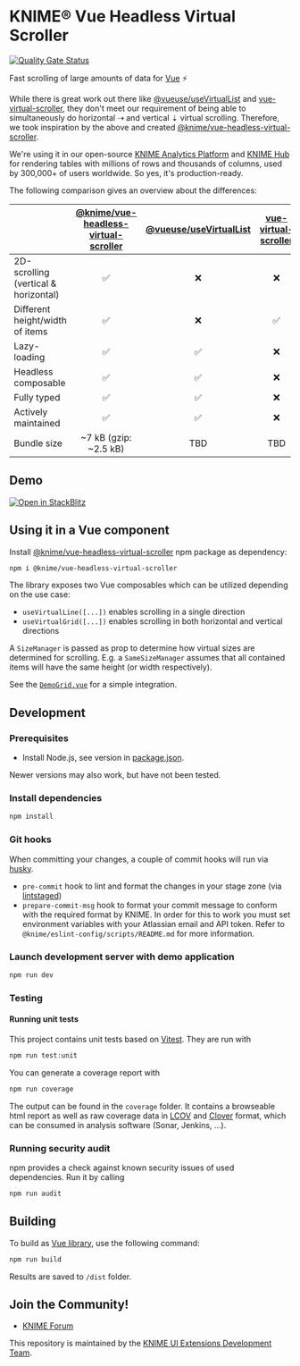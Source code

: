 # KNIME® Vue Headless Virtual Scroller

[![Quality Gate Status](https://sonarcloud.io/api/project_badges/measure?project=KNIME_vue-headless-virtual-scrolling&metric=alert_status)](https://sonarcloud.io/summary/new_code?id=KNIME_vue-headless-virtual-scrolling)

Fast scrolling of large amounts of data for [Vue] ⚡️

While there is great work out there like [@vueuse/useVirtualList] and [vue-virtual-scroller], they don't meet our requirement of being able to simultaneously do horizontal ⇢ and vertical ⇣ virtual scrolling. Therefore, we took inspiration by the above and created [@knime/vue-headless-virtual-scroller].

We're using it in our open-source [KNIME Analytics Platform] and [KNIME Hub] for rendering tables with millions of rows and thousands of columns, used by 300,000+ of users worldwide. So yes, it's production-ready.

The following comparison gives an overview about the differences:

|                                      | [@knime/vue-headless-virtual-scroller] | [@vueuse/useVirtualList] | [vue-virtual-scroller] |
| :----------------------------------- | :------------------------------------: | :----------------------: | :--------------------: |
| 2D-scrolling (vertical & horizontal) |                   ✅                   |            ❌            |           ❌           |
| Different height/width of items      |                   ✅                   |            ❌            |           ✅           |
| Lazy-loading                         |                   ✅                   |            ✅            |           ❌           |
| Headless composable                  |                   ✅                   |            ✅            |           ❌           |
| Fully typed                          |                   ✅                   |            ✅            |           ❌           |
| Actively maintained                  |                   ✅                   |            ✅            |           ❌           |
| Bundle size                          |         ~7 kB (gzip: ~2.5 kB)          |           TBD            |          TBD           |

## Demo

[![Open in StackBlitz](https://developer.stackblitz.com/img/open_in_stackblitz.svg)](https://stackblitz.com/github/knime/vue-headless-virtual-scroller/tree/master/demo?file=src%2Fcomponents%2FDemoGrid.vue)

## Using it in a Vue component

Install [@knime/vue-headless-virtual-scroller] npm package as dependency:

```sh
npm i @knime/vue-headless-virtual-scroller
```

The library exposes two Vue composables which can be utilized depending on the use case:

- `useVirtualLine([...])` enables scrolling in a single direction
- `useVirtualGrid([...])` enables scrolling in both horizontal and vertical directions

A `SizeManager` is passed as prop to determine how virtual sizes are determined for scrolling. E.g. a `SameSizeManager` assumes that all contained items will have the same height (or width respectively).

See the [`DemoGrid.vue`](demo/src/components/DemoGrid.vue) for a simple integration.

## Development

### Prerequisites

- Install Node.js, see version in [package.json](package.json).

Newer versions may also work, but have not been tested.

### Install dependencies

```sh
npm install
```

### Git hooks

When committing your changes, a couple of commit hooks will run via [husky].

- `pre-commit` hook to lint and format the changes in your stage zone (via [lintstaged])
- `prepare-commit-msg` hook to format your commit message to conform with the required format by KNIME. In order for this to work you must set environment variables with your Atlassian email and API token. Refer to `@knime/eslint-config/scripts/README.md` for more information.

### Launch development server with demo application

```sh
npm run dev
```

### Testing

#### Running unit tests

This project contains unit tests based on [Vitest]. They are run with

```sh
npm run test:unit
```

You can generate a coverage report with

```sh
npm run coverage
```

The output can be found in the `coverage` folder. It contains a browseable html report as well as raw coverage data in
[LCOV] and [Clover] format, which can be consumed in analysis software (Sonar, Jenkins, …).

### Running security audit

npm provides a check against known security issues of used dependencies. Run it by calling

```sh
npm run audit
```

## Building

To build as [Vue library], use the following command:

```sh
npm run build
```

Results are saved to `/dist` folder.

## Join the Community!

- [KNIME Forum](https://forum.knime.com/)

This repository is maintained by the [KNIME UI Extensions Development Team](mailto:team-ui-extensions@knime.com).

[Vue]: https://vuejs.org/
[@vueuse/useVirtualList]: https://vueuse.org/core/useVirtualList/
[vue-virtual-scroller]: https://github.com/Akryum/vue-virtual-scroller
[@knime/vue-headless-virtual-scroller]: https://www.npmjs.com/package/@knime/vue-headless-virtual-scroller
[KNIME Analytics Platform]: https://www.knime.com/knime-analytics-platform
[KNIME Hub]: https://hub.knime.com
[Vue library]: https://vitejs.dev/guide/build.html#library-mode
[Vitest]: https://vitest.dev/
[lcov]: https://github.com/linux-test-project/lcov
[clover]: http://openclover.org/
[husky]: https://www.npmjs.com/package/husky
[lintstaged]: https://github.com/okonet/lint-staged
